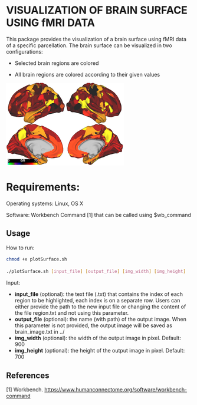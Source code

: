 # VISUALIZATION OF BRAIN SURFACE USING fMRI DATA

This package provides the visualization of a brain surface using fMRI data of a specific parcellation. The brain surface can be visualized in two configurations:

- Selected brain regions are colored

- All brain regions are colored according to their given values

![](all_regions.png)

# Requirements:

Operating systems: Linux, OS X

Software: Workbench Command [1] that can be called using $wb_command

## Usage
How to run:
```bash
chmod +x plotSurface.sh

./plotSurface.sh [input_file] [output_file] [img_width] [img_height]
```

Input:
- **input_file** (optional): the text file (.txt) that contains the index of each region to be highlighted, each index is on a separate row. Users can either provide the path to the new input file or changing the content of the file region.txt and not using this parameter.
- **output_file** (optional): the name (with path) of the output image. When this parameter is not provided, the output image will be saved as brain_image.txt in ../
- **img_width** (optional): the width of the output image in pixel. Default: 900
- **img_height** (optional): the height of the output image in pixel. Default: 700

## References

[1] Workbench. https://www.humanconnectome.org/software/workbench-command
